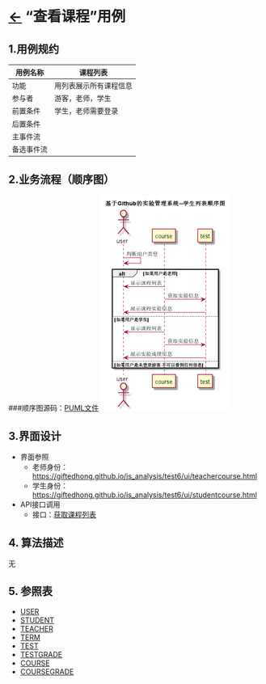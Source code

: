# [←](../README.md) “查看课程”用例

## 1.用例规约
|用例名称|课程列表|
|-----|-----|
|功能 | 用列表展示所有课程信息|
|参与者 | 游客，老师，学生|
|前置条件|学生，老师需要登录|
|后置条件||
|主事件流||
|备选事件流||

## 2.业务流程（顺序图）
###顺序图源码：[PUML文件](../puml/puml课程列表顺序图.puml)
![](../images/png课程列表顺序图.png)

## 3.界面设计
- 界面参照
    - 老师身份：https://giftedhong.github.io/is_analysis/test6/ui/teachercourse.html
    - 学生身份：https://giftedhong.github.io/is_analysis/test6/ui/studentcourse.html
- API接口调用
    - 接口：[获取课程列表](../others/getcourse.md)

## 4. 算法描述
无

## 5. 参照表
- [USER](数据库设计.md/#USER)
- [STUDENT](数据库设计.md/#STUDENT)
- [TEACHER](数据库设计.md/#TEACHER)
- [TERM](数据库设计.md/#TERM)
- [TEST](数据库设计.md/#TESTS)
- [TESTGRADE](数据库设计.md/#TESTGRADE)
- [COURSE](数据库设计.md/#COURSE)
- [COURSEGRADE](数据库设计.md/#COURSEGRADE)
